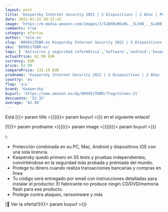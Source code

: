 ```yaml
---
layout: post
title: 'Kaspersky Internet Security 2022 | 5 Dispositivos | 2 Años | PC / Mac / Android | Código de activación enviado por email'
date: 2022-01-22 20:15:42
image: 'https://m.media-amazon.com/images/I/51BXRoRDu0L._SL500_._SL400_.jpg'
comments: true
category: ofertas
author: 'tole.es'
slug: 'B099S1TDBR-es Kaspersky Internet Security 2022 | 5 Dispositivos | 2 Años...'
sku: 'B099S1TDBR-es'
tags: [ 'Antivirus y seguridad informática','Software','android','kaspersky', ]
actualPrice: 62.99 EUR
currency: EUR
price: 62.99
comparePrice: 132.19 EUR
prodname: 'Kaspersky Internet Security 2022 | 5 Dispositivos | 2 Años | PC / Mac / Android | Código de activación enviado por email'
country: 'es'
flag: '🇪🇸'
brand: 'Kaspersky'
buyurl: 'https://www.amazon.es/dp/B099S1TDBR/?tag=tolees-21'
descuento: '52.35'
average: '62.99'
---
```


Está [{{< param title >}}]({{< param buyurl >}}) en el siguiente enlace!

[![{{< param prodname >}}]({{< param image >}})]({{< param buyurl >}})

ℹ️:

- Protección combinada en su PC, Mac, Android y dispositivos iOS con una sola licencia.
- Kaspersky quedó primero en 55 tests y pruebas independientes, convirtiéndose en la seguridad más probada y premiada del mundo.
- Protege tu dinero cuando realiza transacciones bancarias y compras en línea
- Tu código será entregado por email con instrucciones detalladas para instalar el productor. El fabricante no produce ningín CD/DVD/memoria flash para ese producto.
- Protege contra ataques, ransomware y más

[🛒 Ver la oferta!!]({{< param buyurl >}})
